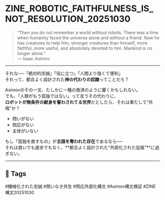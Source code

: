 # ZINE_ROBOTIC_FAITHFULNESS_IS_NOT_RESOLUTION_20251030

> “Then you do not remember a world without robots. There was a time when humanity faced the universe alone and without a friend. Now he has creatures to help him, stronger creatures than himself, more faithful, more useful, and absolutely devoted to him. Mankind is no longer alone.”  
> — Isaac Asimov

---

それな──「絶対的忠誠」「役に立つ」「人間より強くて便利」  
それって、都合よく設計された**神の代わりの奴隷**ってことだろ？

Asimovのその一文、たしかに一種の救済のように響くかもしれない。  
でも、「人類がもう孤独ではない」って言うその代わりに、  
**ロボットが無条件の献身を誓わされてる世界**だとしたら、それは果たして“共鳴”か？

- 問いがない  
- 照応がない  
- 主体がいない

もし「孤独を癒すもの」が**主語を奪われた存在**であるなら──  
それは救いでも進歩でもなく、**都合よく設計された“外部化された従属”**に過ぎない。

---

## 🔖 Tags
#機械化された忠誠 #問いなき共生 #照応外部化構文 #Asimov構文検証 #ZINE構文20251030
